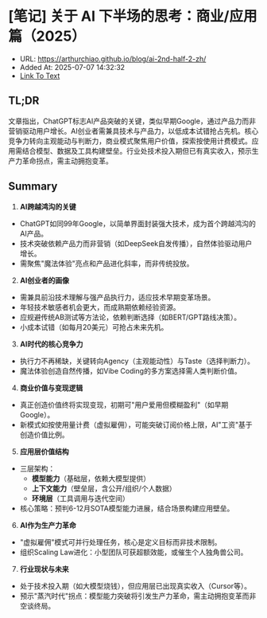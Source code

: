 # [笔记] 关于 AI 下半场的思考：商业/应用篇（2025）
- URL: https://arthurchiao.github.io/blog/ai-2nd-half-2-zh/
- Added At: 2025-07-07 14:32:32
- [Link To Text](2025-07-07-[笔记]-关于-ai-下半场的思考：商业-应用篇（2025）_raw.md)

## TL;DR


文章指出，ChatGPT标志AI产品突破的关键，类似早期Google，通过产品力而非营销驱动用户增长。AI创业者需兼具技术与产品力，以低成本试错抢占先机。核心竞争力转向主观能动与判断力，商业模式聚焦用户价值，探索按使用计费模式。应用需结合模型、数据及工具构建壁垒。行业处技术投入期但已有真实收入，预示生产力革命拐点，需主动拥抱变革。

## Summary


1. **AI跨越鸿沟的关键**  
- ChatGPT如同99年Google，以简单界面封装强大技术，成为首个跨越鸿沟的AI产品。  
- 技术突破依赖产品力而非营销（如DeepSeek自发传播），自然体验驱动用户增长。  
- 需聚焦"魔法体验"亮点和产品进化斜率，而非传统投放。  

2. **AI创业者的画像**  
- 需兼具前沿技术理解与强产品执行力，适应技术早期变革场景。  
- 年轻技术敏感者机会更大，而成熟期依赖经验资源。  
- 应规避传统AB测试等方法论，依赖判断选择（如BERT/GPT路线决策）。  
- 小成本试错（如每月20美元）可抢占未来先机。  

3. **AI时代的核心竞争力**  
- 执行力不再稀缺，关键转向Agency（主观能动性）与Taste（选择判断力）。  
- 魔法体验创造自然传播，如Vibe Coding的多方案选择需人类判断价值。  

4. **商业价值与变现逻辑**  
- 真正创造价值终将实现变现，初期可"用户爱用但模糊盈利"（如早期Google）。  
- 新模式如按使用量计费（虚拟雇佣），可能突破订阅价格上限，AI"工资"基于创造价值比例。  

5. **应用层价值结构**  
- 三层架构：  
  - **模型能力**（基础层，依赖大模型提供）  
  - **上下文能力**（壁垒层，含公开/组织/个人数据）  
  - **环境层**（工具调用与迭代空间）  
- 核心策略：预判6-12月SOTA模型能力进展，结合场景构建应用壁垒。  

6. **AI作为生产力革命**  
- "虚拟雇佣"模式可并行处理任务，核心是定义目标而非技术限制。  
- 组织Scaling Law进化：小型团队可获超额效能，或催生个人独角兽公司。  

7. **行业现状与未来**  
- 处于技术投入期（如大模型烧钱），但应用层已出现真实收入（Cursor等）。  
- 预示"蒸汽时代"拐点：模型能力突破将引发生产力革命，需主动拥抱变革而非空谈终局。
